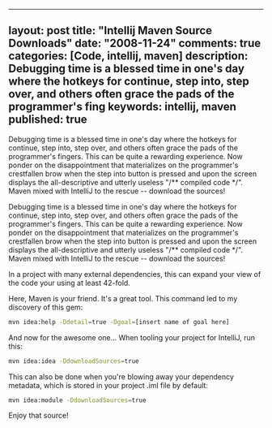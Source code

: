 
---
layout: post
title: "Intellij Maven Source Downloads"
date: "2008-11-24"
comments: true
categories: [Code, intellij, maven]
description: Debugging time is a blessed time in one's day where the hotkeys for continue, step into, step over, and others often grace the pads of the programmer's fing
keywords: intellij, maven
published: true
---

Debugging time is a blessed time in one's day where the hotkeys for continue, step into, step over, and others often grace the pads of the programmer's fingers.  This can be quite a rewarding experience.  Now ponder on the disappointment that materializes on the programmer's crestfallen brow when the step into button is pressed and upon the screen displays the all-descriptive and utterly useless "/** compiled code */".  Maven mixed with IntelliJ to the rescue -- download the sources!
<!--more-->

Debugging time is a blessed time in one's day where the hotkeys for continue, step into, step over, and others often grace the pads of the programmer's fingers.  This can be quite a rewarding experience.  Now ponder on the disappointment that materializes on the programmer's crestfallen brow when the step into button is pressed and upon the screen displays the all-descriptive and utterly useless "/** compiled code */".  Maven mixed with IntelliJ to the rescue -- download the sources!

In a project with many external dependencies, this can expand your view of the code your using at least 42-fold.

Here, Maven is your friend.  It's a great tool.  This command led to my discovery of this gem:

```bash
mvn idea:help -Ddetail=true -Dgoal=[insert name of goal here]
```

And now for the awesome one... When tooling your project for IntelliJ, run this:

```bash
mvn idea:idea -DdownloadSources=true
```

This can also be done when you're blowing away your dependency metadata, which is stored in your project .iml file by default:

```bash
mvn idea:module -DdownloadSources=true
```

Enjoy that source!

  
